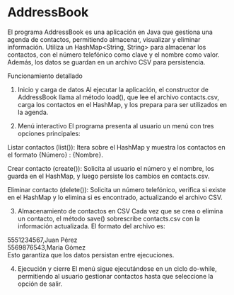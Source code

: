 # AddressBook

El programa AddressBook es una aplicación en Java que gestiona una agenda de contactos, permitiendo almacenar, visualizar y eliminar información. Utiliza un HashMap<String, String> para almacenar los contactos, con el número telefónico como clave y el nombre como valor. Además, los datos se guardan en un archivo CSV para persistencia.

Funcionamiento detallado
1. Inicio y carga de datos
Al ejecutar la aplicación, el constructor de AddressBook llama al método load(), que lee el archivo contacts.csv, carga los contactos en el HashMap, y los prepara para ser utilizados en la agenda.

2. Menú interactivo
El programa presenta al usuario un menú con tres opciones principales:

Listar contactos (list()): Itera sobre el HashMap y muestra los contactos en el formato {Número} : {Nombre}.

Crear contacto (create()): Solicita al usuario el número y el nombre, los guarda en el HashMap, y luego persiste los cambios en contacts.csv.

Eliminar contacto (delete()): Solicita un número telefónico, verifica si existe en el HashMap y lo elimina si es encontrado, actualizando el archivo CSV.

3. Almacenamiento de contactos en CSV
Cada vez que se crea o elimina un contacto, el método save() sobrescribe contacts.csv con la información actualizada. El formato del archivo es:

5551234567,Juan Pérez  
5569876543,Maria Gómez  
Esto garantiza que los datos persistan entre ejecuciones.

4. Ejecución y cierre
El menú sigue ejecutándose en un ciclo do-while, permitiendo al usuario gestionar contactos hasta que seleccione la opción de salir.
